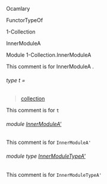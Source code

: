 Ocamlary

FunctorTypeOf

1-Collection

InnerModuleA

Module 1-Collection.InnerModuleA

This comment is for InnerModuleA .

<a id="type-t"></a>

###### type t =

> [collection](Ocamlary.FunctorTypeOf.argument-1-Collection.md#type-collection)


This comment is for `t`

<a id="module-InnerModuleA'"></a>

###### module [InnerModuleA'](Ocamlary.FunctorTypeOf.argument-1-Collection.InnerModuleA.InnerModuleA'.md)

This comment is for `InnerModuleA'`

<a id="module-type-InnerModuleTypeA'"></a>

###### module type [InnerModuleTypeA'](Ocamlary.FunctorTypeOf.argument-1-Collection.InnerModuleA.module-type-InnerModuleTypeA'.md)

This comment is for `InnerModuleTypeA'`